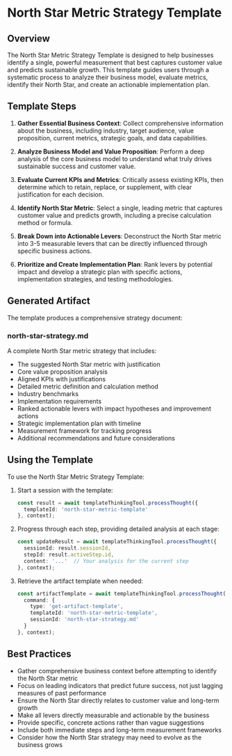 # North Star Metric Strategy Template

## Overview

The North Star Metric Strategy Template is designed to help businesses identify a single, powerful measurement that best captures customer value and predicts sustainable growth. This template guides users through a systematic process to analyze their business model, evaluate metrics, identify their North Star, and create an actionable implementation plan.

## Template Steps

1. **Gather Essential Business Context**: Collect comprehensive information about the business, including industry, target audience, value proposition, current metrics, strategic goals, and data capabilities.

2. **Analyze Business Model and Value Proposition**: Perform a deep analysis of the core business model to understand what truly drives sustainable success and customer value.

3. **Evaluate Current KPIs and Metrics**: Critically assess existing KPIs, then determine which to retain, replace, or supplement, with clear justification for each decision.

4. **Identify North Star Metric**: Select a single, leading metric that captures customer value and predicts growth, including a precise calculation method or formula.

5. **Break Down into Actionable Levers**: Deconstruct the North Star metric into 3-5 measurable levers that can be directly influenced through specific business actions.

6. **Prioritize and Create Implementation Plan**: Rank levers by potential impact and develop a strategic plan with specific actions, implementation strategies, and testing methodologies.

## Generated Artifact

The template produces a comprehensive strategy document:

### north-star-strategy.md

A complete North Star metric strategy that includes:
- The suggested North Star metric with justification
- Core value proposition analysis
- Aligned KPIs with justifications
- Detailed metric definition and calculation method
- Industry benchmarks
- Implementation requirements
- Ranked actionable levers with impact hypotheses and improvement actions
- Strategic implementation plan with timeline
- Measurement framework for tracking progress
- Additional recommendations and future considerations

## Using the Template

To use the North Star Metric Strategy Template:

1. Start a session with the template:
   ```typescript
   const result = await templateThinkingTool.processThought({
     templateId: 'north-star-metric-template'
   }, context);
   ```

2. Progress through each step, providing detailed analysis at each stage:
   ```typescript
   const updateResult = await templateThinkingTool.processThought({
     sessionId: result.sessionId,
     stepId: result.activeStep.id,
     content: '...'  // Your analysis for the current step
   }, context);
   ```

3. Retrieve the artifact template when needed:
   ```typescript
   const artifactTemplate = await templateThinkingTool.processThought({
     command: {
       type: 'get-artifact-template',
       templateId: 'north-star-metric-template',
       sessionId: 'north-star-strategy.md'
     }
   }, context);
   ```

## Best Practices

- Gather comprehensive business context before attempting to identify the North Star metric
- Focus on leading indicators that predict future success, not just lagging measures of past performance
- Ensure the North Star directly relates to customer value and long-term growth
- Make all levers directly measurable and actionable by the business
- Provide specific, concrete actions rather than vague suggestions
- Include both immediate steps and long-term measurement frameworks
- Consider how the North Star strategy may need to evolve as the business grows